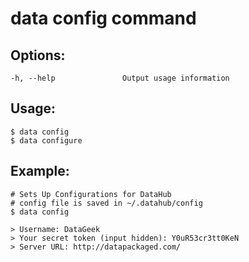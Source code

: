 
#  **data config** command


## Options:
```
-h, --help               Output usage information
```
    
## Usage:
```
$ data config
$ data configure
```
  
## Example:
```
# Sets Up Configurations for DataHub 
# config file is saved in ~/.datahub/config 
$ data config
```
```
> Username: DataGeek
> Your secret token (input hidden): Y0uR53cr3tt0KeN
> Server URL: http://datapackaged.com/
```
